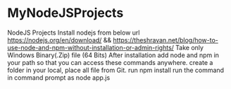 # MyNodeJSProjects
NodeJS Projects
Install nodejs from below url https://nodejs.org/en/download/ && https://theshravan.net/blog/how-to-use-node-and-npm-without-installation-or-admin-rights/
Take only Windows Binary(.Zip) file (64 Bits)
After installation add node and npm in your path so that you can access these commands anywhere.
create a folder in your local, place all file from Git.
run npm install
run the command in command prompt as node app.js
